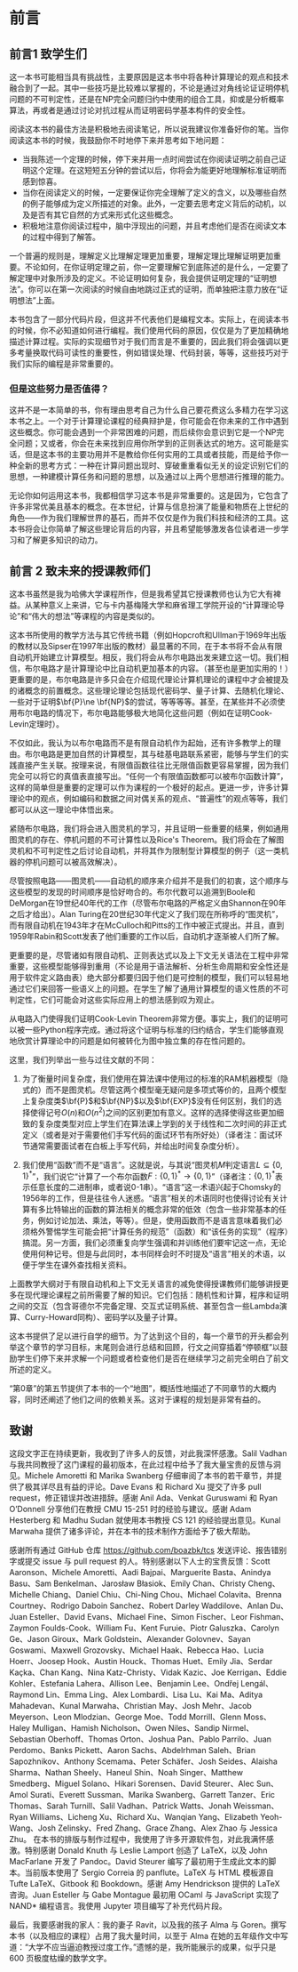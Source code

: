 # 前言

## 前言1 致学生们

这一本书可能相当具有挑战性，主要原因是这本书中将各种计算理论的观点和技术融合到了一起。其中一些技巧是比较难以掌握的，不论是通过对角线论证证明停机问题的不可判定性，还是在NP完全问题归约中使用的组合工具，抑或是分析概率算法，再或者是通过讨论对抗过程从而证明密码学基本构件的安全性。

阅读这本书的最佳方法是积极地去阅读笔记，所以说我建议你准备好你的笔。当你阅读这本书的时候，我鼓励你不时地停下来并思考如下地问题：

* 当我陈述一个定理的时候，停下来并用一点时间尝试在你阅读证明之前自己证明这个定理。在这短短五分钟的尝试以后，你将会为能更好地理解标准证明而感到惊喜。
* 当你在阅读定义的时候，一定要保证你完全理解了定义的含义，以及哪些自然的例子能够成为定义所描述的对象。此外，一定要去思考定义背后的动机，以及是否有其它自然的方式来形式化这些概念。
* 积极地注意你阅读过程中，脑中浮现出的问题，并且考虑他们是否在阅读文本的过程中得到了解答。

一个普遍的规则是，理解定义比理解定理更加重要，理解定理比理解证明更加重要。不论如何，在你证明定理之前，你一定要理解它到底陈述的是什么，一定要了解定理中对象所涉及的定义。不论证明如何复杂，我会提供证明定理的“证明想法”。你可以在第一次阅读的时候自由地跳过正式的证明，而单独把注意力放在“证明想法”上面。

本书包含了一部分代码片段，但这并不代表他们是编程文本。实际上，在阅读本书的时候，你不必知道如何进行编程。我们使用代码的原因，仅仅是为了更加精确地描述计算过程。实际的实现细节对于我们而言是不重要的，因此我们将会强调以更多考量换取代码可读性的重要性，例如错误处理、代码封装，等等，这些技巧对于我们实际的编程是非常重要的。

### 但是这些努力是否值得？

这并不是一本简单的书，你有理由思考自己为什么自己要花费这么多精力在学习这本书之上。一个对于计算理论课程的经典辩护是，你可能会在你未来的工作中遇到这些概念。你可能会遇到一个非常困难的问题，而后续你会意识到它是一个NP完全问题；又或者，你会在未来找到应用你所学到的正则表达式的地方。这可能是实话，但是这本书的主要功用并不是教给你任何实用的工具或者技能，而是给予你一种全新的思考方式：一种在计算问题出现时、穿破重重看似无关的设定识别它们的思想，一种建模计算任务和问题的思想，以及通过以上两个思想进行推理的能力。

无论你如何运用这本书，我都相信学习这本书是非常重要的。这是因为，它包含了许多非常优美且基本的概念。在本世纪，计算与信息扮演了能量和物质在上世纪的角色——作为我们理解世界的基石，而并不仅仅是作为我们科技和经济的工具。这本书将会让你简单了解这些理论背后的内容，并且希望能够激发各位读者进一步学习和了解更多知识的动力。


## 前言 2 致未来的授课教师们

这本书虽然是我为哈佛大学课程所作，但是我希望其它授课教师也认为它大有裨益。从某种意义上来讲，它与卡内基梅隆大学和麻省理工学院开设的“计算理论导论”和“伟大的想法”等课程的内容是类似的。

这本书所使用的教学方法与其它传统书籍（例如Hopcroft和Ullman于1969年出版的教材以及Sipser在1997年出版的教材）最显著的不同，在于本书将不会从有限自动机开始建立计算模型。相反，我们将会从布尔电路出发来建立这一切。我们相信，布尔电路才是计算理论中比自动机更加基本的内容。（甚至也是更加实用的！）更重要的是，布尔电路是许多只会在介绍现代理论计算机理论的课程中才会被提及的诸概念的前置概念。这些理论理论包括现代密码学、量子计算、去随机化理论、一些对于证明$\bf{P}\ne \bf{NP}$的尝试，等等等等。甚至，在某些并不必须使用布尔电路的情况下，布尔电路能够极大地简化这些问题（例如在证明Cook-Levin定理时）。

不仅如此，我认为以布尔电路而不是有限自动机作为起始，还有许多教学上的理由。布尔电路是更加自然的计算模型，其与硅基电路联系紧密，能够与学生们的实践直接产生关联。按理来说，有限值函数往往比无限值函数更容易掌握，因为我们完全可以将它的真值表直接写出。“任何一个有限值函数都可以被布尔函数计算”，这样的简单但是重要的定理可以作为课程的一个极好的起点。更进一步，许多计算理论中的观点，例如编码和数据之间对偶关系的观点、“普遍性”的观点等等，我们都可以从这一理论中体悟出来。

紧随布尔电路，我们将会进入图灵机的学习，并且证明一些重要的结果，例如通用图灵机的存在、停机问题的不可计算性以及Rice's Theorem。我们将会在了解图灵机和不可判定性之后讨论自动机，并将其作为限制型计算模型的例子（这一类机器的停机问题可以被高效解决）。

尽管按照电路——图灵机——自动机的顺序来介绍并不是我们的初衷，这个顺序与这些模型的发现的时间顺序是恰好吻合的。布尔代数可以追溯到Boole和DeMorgan在19世纪40年代的工作（尽管布尔电路的严格定义由Shannon在90年之后才给出）。Alan Turing在20世纪30年代定义了我们现在所称呼的“图灵机”，而有限自动机在1943年才在McCulloch和Pitts的工作中被正式提出。并且，直到1959年Rabin和Scott发表了他们重要的工作以后，自动机才逐渐被人们所了解。

更重要的是，尽管诸如有限自动机、正则表达式以及上下文无关语法在工程中非常重要，这些模型能够得到重用（不论是用于语法解析、分析生命周期和安全性还是用于软件定义路由表）绝大部分都要归因于他们是可控制的模型，我们可以轻易地通过它们来回答一些语义上的问题。在学生了解了通用计算模型的语义性质的不可判定性，它们可能会对这些实际应用上的想法感到叹为观止。

从电路入门使得我们证明Cook-Levin Theorem非常方便。事实上，我们的证明可以被一些Python程序完成。通过将这个证明与标准的归约结合，学生们能够直观地欣赏计算理论中的问题是如何被转化为图中独立集的存在性问题的。

这里，我们列举出一些与过往文献的不同：

1. 为了衡量时间复杂度，我们使用在算法课中使用过的标准的RAM机器模型（隐式的）而不是图灵机。尽管这两个模型毫无疑问是多项式等价的，且两个模型上复杂度类$\bf{P}$和$\bf{NP}$以及$\bf{EXP}$没有任何区别，我们的选择使得记号$O(n)$和$O(n^2)$之间的区别更加有意义。这样的选择使得这些更加细致的复杂度类型对应上学生们在算法课上学到的关于线性和二次时间的非正式定义（或者是对于需要他们手写代码的面试环节有所好处）（译者注：面试环节通常需要面试者在白板上手写代码，并给出时间复杂度分析）。

2. 我们使用“函数”而不是“语言”。这就是说，与其说“图灵机$M$判定语言$L\subseteq \{0,1\}^*$”，我们说它“计算了一个布尔函数$F:\{0,1\}^* \to \{0,1\}$”（译者注：$\{0,1\}^*$表示任意长度的二进制串，或者说0-1串）。“语言”这一术语兴起于Chomsky的1956年的工作，但是往往令人迷惑。“语言”相关的术语同时也使得讨论有关计算有多比特输出的函数的算法相关的概念非常的低效（包含一些非常基本的任务，例如讨论加法、乘法，等等）。但是，使用函数而不是语言意味着我们必须格外警惕学生可能会把“计算任务的规范”（函数）和“该任务的实现”（程序）搞混。另一方面，我们必须重复向学生强调和并训练他们要牢记这一点，无论使用何种记号。但是与此同时，本书同样会时不时提及“语言”相关的术语，以便于学生在课外查找相关资料。

上面教学大纲对于有限自动机和上下文无关语言的减免使得授课教师们能够讲授更多在现代理论课程之前所需要了解的知识。它们包括：随机性和计算，程序和证明之间的交互（包含哥德尔不完备定理、交互式证明系统、甚至包含一些Lambda演算、Curry-Howard同构）、密码学以及量子计算。

这本书提供了足以进行自学的细节。为了达到这个目的，每一个章节的开头都会列举这个章节的学习目标，末尾则会进行总结和回顾，行文之间穿插着“停顿框”以鼓励学生们停下来并求解一个问题或者检查他们是否在继续学习之前完全明白了前文所述的定义。

“第0章”的第五节提供了本书的一个“地图”，概括性地描述了不同章节的大概内容，同时还阐述了他们之间的依赖关系。这对于课程的规划是非常有益的。

## 致谢

这段文字正在持续更新，我收到了许多人的反馈，对此我深怀感激。Salil Vadhan 与我共同教授了这门课程的最初版本，在此过程中给予了我大量宝贵的反馈与洞见。Michele Amoretti 和 Marika Swanberg 仔细审阅了本书的若干章节，并提供了极其详尽且有益的评论。Dave Evans 和 Richard Xu 提交了许多 pull request，修正错误并改进措辞。感谢 Anil Ada、Venkat Guruswami 和 Ryan O’Donnell 分享他们在教授 CMU 15-251 时的经验与建议。感谢 Adam Hesterberg 和 Madhu Sudan 就使用本书教授 CS 121 的经验提出意见。Kunal Marwaha 提供了诸多评论，并在本书的技术制作方面给予了极大帮助。

感谢所有通过 GitHub 仓库 https://github.com/boazbk/tcs 发送评论、报告错别字或提交 issue 与 pull request 的人。特别感谢以下人士的宝贵反馈：Scott Aaronson、Michele Amoretti、Aadi Bajpai、Marguerite Basta、Anindya Basu、Sam Benkelman、Jarosław Błasiok、Emily Chan、Christy Cheng、Michelle Chiang、Daniel Chiu、Chi-Ning Chou、Michael Colavita、Brenna Courtney、Rodrigo Daboin Sanchez、Robert Darley Waddilove、Anlan Du、Juan Esteller、David Evans、Michael Fine、Simon Fischer、Leor Fishman、Zaymon Foulds-Cook、William Fu、Kent Furuie、Piotr Galuszka、Carolyn Ge、Jason Giroux、Mark Goldstein、Alexander Golovnev、Sayan Goswami、Maxwell Grozovsky、Michael Haak、Rebecca Hao、Lucia Hoerr、Joosep Hook、Austin Houck、Thomas Huet、Emily Jia、Serdar Kaçka、Chan Kang、Nina Katz-Christy、Vidak Kazic、Joe Kerrigan、Eddie Kohler、Estefania Lahera、Allison Lee、Benjamin Lee、Ondřej Lengál、Raymond Lin、Emma Ling、Alex Lombardi、Lisa Lu、Kai Ma、Aditya Mahadevan、Kunal Marwaha、Christian May、Josh Mehr、Jacob Meyerson、Leon Mlodzian、George Moe、Todd Morrill、Glenn Moss、Haley Mulligan、Hamish Nicholson、Owen Niles、Sandip Nirmel、Sebastian Oberhoff、Thomas Orton、Joshua Pan、Pablo Parrilo、Juan Perdomo、Banks Pickett、Aaron Sachs、Abdelrhman Saleh、Brian Sapozhnikov、Anthony Scemama、Peter Schäfer、Josh Seides、Alaisha Sharma、Nathan Sheely、Haneul Shin、Noah Singer、Matthew Smedberg、Miguel Solano、Hikari Sorensen、David Steurer、Alec Sun、Amol Surati、Everett Sussman、Marika Swanberg、Garrett Tanzer、Eric Thomas、Sarah Turnill、Salil Vadhan、Patrick Watts、Jonah Weissman、Ryan Williams、Licheng Xu、Richard Xu、Wanqian Yang、Elizabeth Yeoh-Wang、Josh Zelinsky、Fred Zhang、Grace Zhang、Alex Zhao 与 Jessica Zhu。
在本书的排版与制作过程中，我使用了许多开源软件包，对此我满怀感激。特别感谢 Donald Knuth 与 Leslie Lamport 创造了 LaTeX，以及 John MacFarlane 开发了 Pandoc。David Steurer 编写了最初用于生成此文本的脚本。当前版本使用了 Sergio Correia 的 panflute。LaTeX 与 HTML 模板源自 Tufte LaTeX、Gitbook 和 Bookdown。感谢 Amy Hendrickson 提供的 LaTeX 咨询。Juan Esteller 与 Gabe Montague 最初用 OCaml 与 JavaScript 实现了 NAND* 编程语言。我使用 Jupyter 项目编写了补充代码片段。

最后，我要感谢我的家人：我的妻子 Ravit，以及我的孩子 Alma 与 Goren。撰写本书（以及相应的课程）占用了我大量时间，以至于 Alma 在她的五年级作文中写道：“大学不应当逼迫教授过度工作。”遗憾的是，我所能展示的成果，似乎只是 600 页极度枯燥的数学文字。

